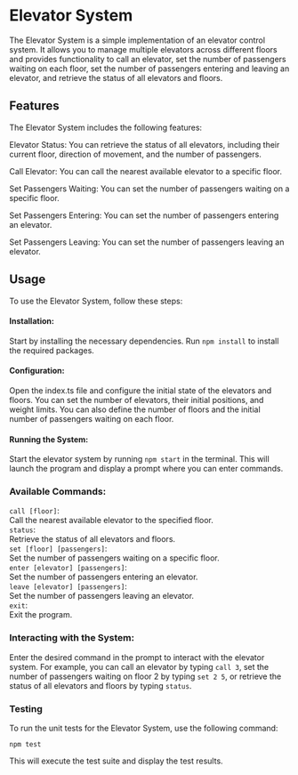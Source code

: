 # Elevator System
The Elevator System is a simple implementation of an elevator control system. It allows you to manage multiple elevators across different floors and provides functionality to call an elevator, set the number of passengers waiting on each floor, set the number of passengers entering and leaving an elevator, and retrieve the status of all elevators and floors.

## Features
The Elevator System includes the following features:

Elevator Status: You can retrieve the status of all elevators, including their current floor, direction of movement, and the number of passengers.

Call Elevator: You can call the nearest available elevator to a specific floor.

Set Passengers Waiting: You can set the number of passengers waiting on a specific floor.

Set Passengers Entering: You can set the number of passengers entering an elevator.

Set Passengers Leaving: You can set the number of passengers leaving an elevator.

## Usage
To use the Elevator System, follow these steps:

 #### Installation: 
 Start by installing the necessary dependencies. Run ```npm install``` to install the required packages.

  #### Configuration:
 Open the index.ts file and configure the initial state of the elevators and floors. You can set the number of elevators, their initial positions, and weight limits. You can also define the number of floors and the initial number of passengers waiting on each floor.

  #### Running the System:
 Start the elevator system by running ```npm start``` in the terminal. This will launch the program and display a prompt where you can enter commands.

### Available Commands:
```call [floor]```: <br>Call the nearest available elevator to the specified floor.<br>
```status```: <br> Retrieve the status of all elevators and floors. <br>
```set [floor] [passengers]```: <br>Set the number of passengers waiting on a specific floor.<br>
```enter [elevator] [passengers]```: <br>Set the number of passengers entering an elevator.<br>
```leave [elevator] [passengers]```:<br> Set the number of passengers leaving an elevator.<br>
```exit```: <br> Exit the program.
### Interacting with the System: 
Enter the desired command in the prompt to interact with the elevator system. For example, you can call an elevator by typing ```call 3```, set the number of passengers waiting on floor 2 by typing ```set 2 5```, or retrieve the status of all elevators and floors by typing ```status```.

### Testing
To run the unit tests for the Elevator System, use the following command:

```npm test```

This will execute the test suite and display the test results.